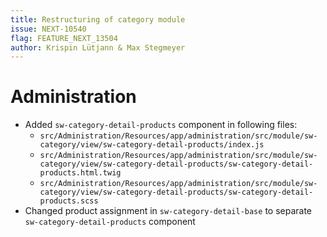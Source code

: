 ```yaml
---
title: Restructuring of category module
issue: NEXT-10540
flag: FEATURE_NEXT_13504
author: Krispin Lütjann & Max Stegmeyer
---
```

# Administration
* Added `sw-category-detail-products` component in following files:
    * `src/Administration/Resources/app/administration/src/module/sw-category/view/sw-category-detail-products/index.js`
    * `src/Administration/Resources/app/administration/src/module/sw-category/view/sw-category-detail-products/sw-category-detail-products.html.twig`
    * `src/Administration/Resources/app/administration/src/module/sw-category/view/sw-category-detail-products/sw-category-detail-products.scss`
* Changed product assignment in `sw-category-detail-base` to separate `sw-category-detail-products` component

